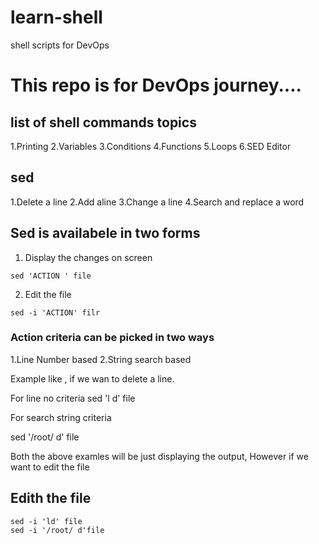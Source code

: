 # learn-shell
shell scripts for DevOps
# This repo is for DevOps journey.... 

## list of shell commands topics

1.Printing 
2.Variables
3.Conditions
4.Functions
5.Loops
6.SED Editor

## sed 
1.Delete a line
2.Add aline
3.Change a line
4.Search and replace a word


## Sed is availabele in two forms
1. Display the  changes on screen
```
sed 'ACTION ' file
```
2. Edit the file
```
sed -i 'ACTION' filr

```
### Action criteria can be picked in two ways
1.Line Number based
2.String search based

Example like , if we wan to delete a line.

For line no criteria
sed 'l d' file

<!-- l- line number, d-delete -->

For search string criteria

sed '/root/ d' file 

<!-- word-root, and delete -->

Both the above examles will be just displaying the output, However if we want to edit the file

## Edith the file

```
sed -i 'ld' file
sed -i '/root/ d'file
```
